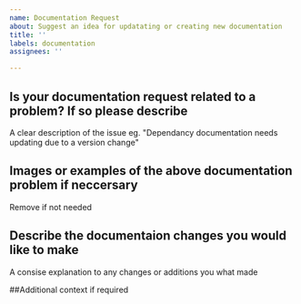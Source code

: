 ```yaml
---
name: Documentation Request
about: Suggest an idea for updatating or creating new documentation
title: ''
labels: documentation
assignees: ''

---
```


## Is your documentation request related to a problem? If so please describe
A clear description of the issue eg. "Dependancy documentation needs updating due to a version change"

## Images or examples of the above documentation problem if neccersary
Remove if not needed

## Describe the documentaion changes you would like to make
A consise explanation to any changes or additions you what made

##Additional context if required
